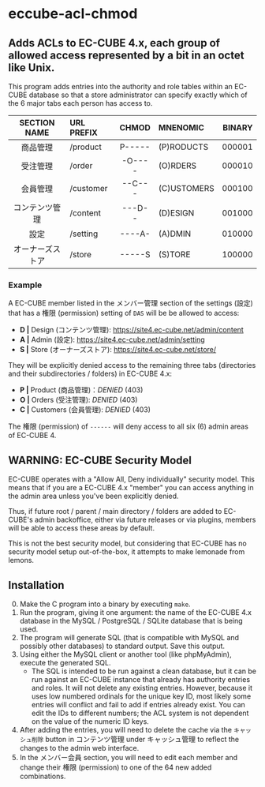# eccube-acl-chmod
## Adds ACLs to EC-CUBE 4.x, each group of allowed access represented by a bit in an octet like Unix.

This program adds entries into the authority and role tables within an EC-CUBE database so that a store administrator can specify exactly which of the 6 major tabs each person has access to.

| SECTION NAME | URL PREFIX | CHMOD | MNENOMIC | BINARY |
| :----:    | :---- | :----: | :---- | ----: |
| 商品管理 | /product | P----- | (P)RODUCTS | 000001 |
| 受注管理 | /order | -O---- | (O)RDERS | 000010 |
| 会員管理 | /customer | --C--- | (C)USTOMERS | 000100 |
| コンテンツ管理 | /content | ---D-- | (D)ESIGN | 001000 |
| 設定 | /setting | ----A- | (A)DMIN | 010000 |
| オーナーズストア | /store | -----S | (S)TORE | 100000 |

### Example

A EC-CUBE member listed in the メンバー管理 section of the settings (設定) that has a 権限 (permission) setting of `DAS` will be be allowed to access:

- **D |** Design (コンテンツ管理): https://site4.ec-cube.net/admin/content
- **A |** Admin (設定): https://site4.ec-cube.net/admin/setting
- **S |** Store (オーナーズストア): https://site4.ec-cube.net/store/

They will be explicitly denied access to the remaining three tabs (directories and their subdirectories / folders) in EC-CUBE 4.x:

- **P |** Product (商品管理)：*DENIED* (403)
- **O |** Orders (受注管理): *DENIED* (403)
- **C |** Customers (会員管理): *DENIED* (403)

The 権限 (permission) of `------` will deny access to all six (6) admin areas of EC-CUBE 4.

## WARNING: EC-CUBE Security Model

EC-CUBE operates with a "Allow All, Deny individually" security model. This means that if you are a EC-CUBE 4.x "member" you can access anything in the admin area unless you've been explicitly denied.

Thus, if future root / parent / main directory / folders are added to EC-CUBE's admin backoffice, either via future releases or via plugins,
members will be able to access these areas by default.

This is not the best security model, but considering that EC-CUBE has no security model setup out-of-the-box, it attempts to make lemonade from lemons.

## Installation

0. Make the C program into a binary by executing `make`.
1. Run the program, giving it one argument: the name of the EC-CUBE 4.x database in the MySQL / PostgreSQL / SQLite database that is being used.
2. The program will generate SQL (that is compatible with MySQL and possibly other databases) to standard output. Save this output.
3. Using either the MySQL client or another tool (like phpMyAdmin), execute the generated SQL.
    - The SQL is intended to be run against a clean database, but it can be run against an EC-CUBE instance that already has authority entries and roles. It will not delete any existing entries. However, because it uses low numbered ordinals for the unique key ID, most likely some entries will conflict and fail to add if entries already exist. You can edit the IDs to different numbers; the ACL system is not dependent on the value of the numeric ID keys.
3. After adding the entries, you will need to delete the cache via the `キャッシュ削除` button in コンテンツ管理 under キャッシュ管理 to reflect the changes to the admin web interface.
4. In the メンバー会員 section, you will need to edit each member and change their 権限 (permission) to one of the 64 new added combinations.